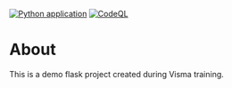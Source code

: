 [![Python application](https://github.com/ArtemD/visma-demo-2021/actions/workflows/python-app.yml/badge.svg)](https://github.com/ArtemD/visma-demo-2021/actions/workflows/python-app.yml) [![CodeQL](https://github.com/ArtemD/visma-demo-2021/actions/workflows/codeql-analysis.yml/badge.svg)](https://github.com/ArtemD/visma-demo-2021/actions/workflows/codeql-analysis.yml)

# About

This is a demo flask project created during Visma training.
